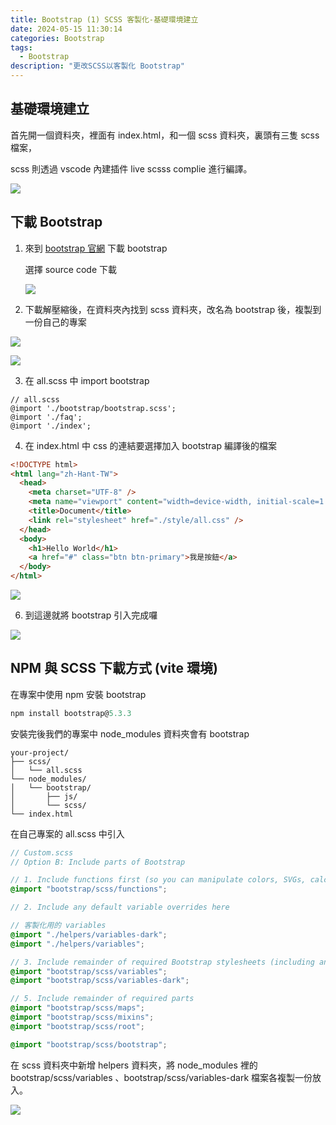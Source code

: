 ```yaml
---
title: Bootstrap (1) SCSS 客製化-基礎環境建立
date: 2024-05-15 11:30:14
categories: Bootstrap
tags:
  - Bootstrap
description: "更改SCSS以客製化 Bootstrap"
---
```


## 基礎環境建立

首先開一個資料夾，裡面有 index.html，和一個 scss 資料夾，裏頭有三隻 scss 檔案，

scss 則透過 vscode 內建插件 live scsss complie 進行編譯。

![](https://cdn-images-1.medium.com/max/1000/1*ljXEd-fRUB83xzOT2jmdSA.png)

## 下載 Bootstrap

1. 來到 [bootstrap 官網](https://getbootstrap.com/docs/5.3/getting-started/download/) 下載 bootstrap

   選擇 source code 下載

   ![](https://cdn-images-1.medium.com/max/1000/1*hWjzmqta0Yq-KkkYho1KuA.png)

2. 下載解壓縮後，在資料夾內找到 scss 資料夾，改名為 bootstrap 後，複製到一份自己的專案

![](https://cdn-images-1.medium.com/max/1000/1*OZLwWy0IKndZz9MiusJDXw.png)

![](https://cdn-images-1.medium.com/max/1000/1*KQSWVUTCbvmLI0OI8Y43YA.png)

3. 在 all.scss 中 import bootstrap

```
// all.scss
@import './bootstrap/bootstrap.scss';
@import './faq';
@import './index';
```

4. 在 index.html 中 css 的連結要選擇加入 bootstrap 編譯後的檔案

```html
<!DOCTYPE html>
<html lang="zh-Hant-TW">
  <head>
    <meta charset="UTF-8" />
    <meta name="viewport" content="width=device-width, initial-scale=1.0" />
    <title>Document</title>
    <link rel="stylesheet" href="./style/all.css" />
  </head>
  <body>
    <h1>Hello World</h1>
    <a href="#" class="btn btn-primary">我是按鈕</a>
  </body>
</html>
```

![](https://i.imgur.com/Ja5djoR.png)

6. 到這邊就將 bootstrap 引入完成囉

![](https://cdn-images-1.medium.com/max/1000/1*GLy0I1Kvjl613M-R2tCFng.png)

## NPM 與 SCSS 下載方式 (vite 環境)

在專案中使用 npm 安裝 bootstrap

```js
npm install bootstrap@5.3.3
```

安裝完後我們的專案中 node_modules 資料夾會有 bootstrap

```
your-project/
├── scss/
│   └── all.scss
└── node_modules/
│   └── bootstrap/
│       ├── js/
│       └── scss/
└── index.html
```

在自己專案的 all.scss 中引入

```scss
// Custom.scss
// Option B: Include parts of Bootstrap

// 1. Include functions first (so you can manipulate colors, SVGs, calc, etc)
@import "bootstrap/scss/functions";

// 2. Include any default variable overrides here

// 客製化用的 variables
@import "./helpers/variables-dark";
@import "./helpers/variables";

// 3. Include remainder of required Bootstrap stylesheets (including any separate color mode stylesheets)
@import "bootstrap/scss/variables";
@import "bootstrap/scss/variables-dark";

// 5. Include remainder of required parts
@import "bootstrap/scss/maps";
@import "bootstrap/scss/mixins";
@import "bootstrap/scss/root";

@import "bootstrap/scss/bootstrap";
```

在 scss 資料夾中新增 helpers 資料夾，將 node_modules 裡的 bootstrap/scss/variables 、bootstrap/scss/variables-dark 檔案各複製一份放入。

![](https://cdn-images-1.medium.com/max/1000/1*olXn8F_ZcW5yTtl4GCGdkA.png)
